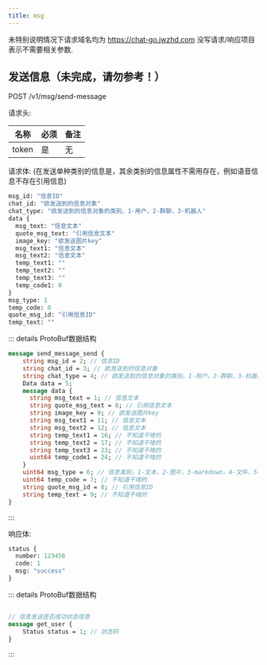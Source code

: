 ```yaml
---
title: msg
---
```


未特别说明情况下请求域名均为 https://chat-go.jwzhd.com
没写请求/响应项目表示不需要相关参数.  

## 发送信息（未完成，请勿参考！）

POST /v1/msg/send-message

请求头:  

|名称|必须|备注|
|---|---|---|
|token|是|无|

请求体:  (在发送单种类别的信息是，其余类别的信息属性不需用存在，例如语音信息不存在引用信息)
```ProtoBuf
msg_id: "信息ID"
chat_id: "欲发送到的信息对象"
chat_type: "欲发送到的信息对象的类别，1-用户，2-群聊，3-机器人"
data {
  msg_text: "信息文本"
  quote_msg_text: "引用信息文本"
  image_key: "欲发送图片key"
  msg_text1: "信息文本"
  msg_text2: "信息文本"
  temp_text1: ""
  temp_text2: ""
  temp_text3: ""
  temp_code1: 0
}
msg_type: 1
temp_code: 0
quote_msg_id: "引用信息ID"
temp_text: ""
```
::: details ProtoBuf数据结构
```proto
message send_message_send {
    string msg_id = 2; // 信息ID
    string chat_id = 3; // 欲发送到的信息对象
    string chat_type = 4; // 欲发送到的信息对象的类别，1-用户，2-群聊，3-机器人
    Data data = 5;
    message data {
      string msg_text = 1; // 信息文本
      string quote_msg_text = 8; // 引用信息文本
      string image_key = 9; // 欲发送图片key
      string msg_text1 = 11; // 信息文本
      string msg_text2 = 12; // 信息文本
      string temp_text1 = 16; // 不知道干啥的
      string temp_text2 = 17; // 不知道干啥的
      string temp_text3 = 23; // 不知道干啥的
      uint64 temp_code1 = 24; // 不知道干啥的
    }
    uint64 msg_type = 6; // 信息类别，1-文本，2-图片，3-markdown，4-文件，5-表单，6-文章，7-表情，8-html
    uint64 temp_code = 7; // 不知道干啥的
    string quote_msg_id = 8; // 引用信息ID
    string temp_text = 9; // 不知道干啥的
}
```
:::

响应体:  
```ProtoBuf
status {
  number: 123456
  code: 1
  msg: "success"
}
```
::: details ProtoBuf数据结构
```proto

// 信息发送是否成功状态信息
message get_user {
    Status status = 1; // 状态码
}
```
:::
